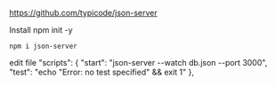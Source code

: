 https://github.com/typicode/json-server

Install
    npm init -y

    npm i json-server

edit file
    "scripts": {
        "start": "json-server --watch db.json --port 3000",
        "test": "echo \"Error: no test specified\" && exit 1"
    },

